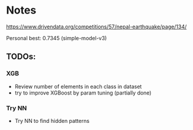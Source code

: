 # Notes
https://www.drivendata.org/competitions/57/nepal-earthquake/page/134/

Personal best: 0.7345 (simple-model-v3)

## TODOs:

### XGB
- Review number of elements in each class in dataset
- try to improve XGBoost by param tuning (partially done)

### Try NN
- Try NN to find hidden patterns
